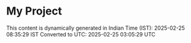 # My Project

This content is dynamically generated in Indian Time (IST): 2025-02-25 08:35:29 IST
Converted to UTC: 2025-02-25 03:05:29 UTC
